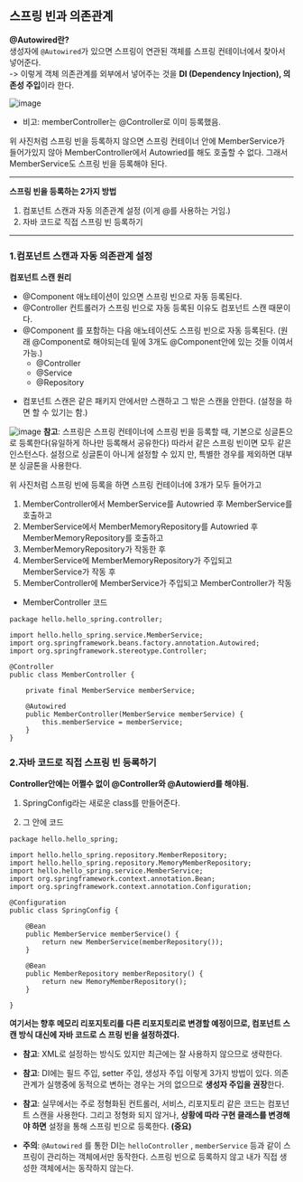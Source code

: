 ## 스프링 빈과 의존관계

**@Autowired란?** <br>
생성자에 `@Autowired`가 있으면 스프링이 연관된 객체를 스프링 컨테이너에서 찾아서 넣어준다. <br>
-> 이렇게 객체 의존관계를 외부에서 넣어주는 것을 **DI (Dependency Injection), 의존성 주입**이라 한다.

![image](https://github.com/smiinii/poto/blob/main/%EC%8A%A4%ED%94%84%EB%A7%81%20%EB%B9%88%20%EB%93%B1%EB%A1%9D%20%EC%95%88%EB%90%9C%20%EC%9D%B4%EB%AF%B8%EC%A7%80.png)
- 비고: memberController는 @Controller로 이미 등록했음.

위 사진처럼 스프링 빈을 등록하지 않으면 스프링 컨테이너 안에 MemberService가 들어가있지 않아 MemberController에서 Autowried를 해도 호출할 수 없다.
그래서 MemberService도 스프링 빈을 등록해야 된다.

---
**스프링 빈을 등록하는 2가지 방법**
1. 컴포넌트 스캔과 자동 의존관계 설정 (이게 @를 사용하는 거임.)
2. 자바 코드로 직접 스프링 빈 등록하기
---

### 1.컴포넌트 스캔과 자동 의존관계 설정

**컴포넌트 스캔 원리**
- @Component 애노테이션이 있으면 스프링 빈으로 자동 등록된다.
- @Controller 컨트롤러가 스프링 빈으로 자동 등록된 이유도 컴포넌트 스캔 때문이다.
- @Component 를 포함하는 다음 애노테이션도 스프링 빈으로 자동 등록된다. (원래 @Component로 해야되는데 밑에 3개도 @Component안에 있는 것들 이여서 가능.) <br>
    - @Controller
    - @Service
    - @Repository

+ 컴포넌트 스캔은 같은 패키지 안에서만 스캔하고 그 밖은 스캔을 안한다. (설정을 하면 할 수 있기는 함.)

![image](https://github.com/smiinii/poto/blob/main/%EC%8A%A4%ED%94%84%EB%A7%81%20%EB%B9%88%20%EB%93%B1%EB%A1%9D%20%EC%9D%B4%EB%AF%B8%EC%A7%80.png)
**참고**: 스프링은 스프링 컨테이너에 스프링 빈을 등록할 때, 기본으로 싱글톤으로 등록한다(유일하게 하나만
등록해서 공유한다) 따라서 같은 스프링 빈이면 모두 같은 인스턴스다. 설정으로 싱글톤이 아니게 설정할 수 있지
만, 특별한 경우를 제외하면 대부분 싱글톤을 사용한다.

위 사진처럼 스프링 빈에 등록을 하면 스프링 컨테이너에 3개가 모두 들어가고 
1. MemberController에서 MemberService를 Autowried 후 MemberService를 호출하고 
2. MemberService에서 MemberMemoryRepository를 Autowried 후 MemberMemoryRepository를 호출하고
3. MemberMemoryRepository가 작동한 후 
4. MemberService에 MemberMemoryRepository가 주입되고 MemberService가 작동 후
5. MemberController에 MemberService가 주입되고 MemberController가 작동


- MemberController 코드
```
package hello.hello_spring.controller;

import hello.hello_spring.service.MemberService;
import org.springframework.beans.factory.annotation.Autowired;
import org.springframework.stereotype.Controller;

@Controller
public class MemberController {

    private final MemberService memberService;

    @Autowired
    public MemberController(MemberService memberService) {
        this.memberService = memberService;
    }
}
```

### 2.자바 코드로 직접 스프링 빈 등록하기

**Controller안에는 어쩔수 없이 @Controller와 @Autowierd를 해야됨.**

1. SpringConfig라는 새로운 class를 만들어준다. 

2. 그 안에 코드 
```
package hello.hello_spring;

import hello.hello_spring.repository.MemberRepository;
import hello.hello_spring.repository.MemoryMemberRepository;
import hello.hello_spring.service.MemberService;
import org.springframework.context.annotation.Bean;
import org.springframework.context.annotation.Configuration;

@Configuration
public class SpringConfig {

    @Bean
    public MemberService memberService() {
        return new MemberService(memberRepository());
    }

    @Bean
    public MemberRepository memberRepository() {
        return new MemoryMemberRepository();
    }

}
```
**여기서는 향후 메모리 리포지토리를 다른 리포지토리로 변경할 예정이므로, 컴포넌트 스캔 방식 대신에 자바 코드로 스
프링 빈을 설정하겠다.**

- **참고**: XML로 설정하는 방식도 있지만 최근에는 잘 사용하지 않으므로 생략한다.

- **참고**: DI에는 필드 주입, setter 주입, 생성자 주입 이렇게 3가지 방법이 있다.  의존관계가 실행중에 동적으로 변하는 경우는 거의 없으므로 **생성자 주입을 권장**한다.

- **참고**: 실무에서는 주로 정형화된 컨트롤러, 서비스, 리포지토리 같은 코드는 컴포넌트 스캔을 사용한다. 
그리고 정형화 되지 않거나, **상황에 따라 구현 클래스를 변경해야 하면** 설정을 통해 스프링 빈으로 등록한다. **(중요)**

- **주의**: `@Autowired` 를 통한 DI는 `helloController` , `memberService` 등과 같이 스프링이 관리하는 객체에서만 동작한다. 
스프링 빈으로 등록하지 않고 내가 직접 생성한 객체에서는 동작하지 않는다.


